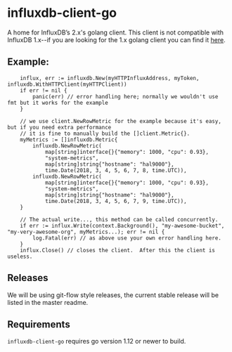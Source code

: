 # influxdb-client-go

A home for InfluxDB’s 2.x's golang client. This client is not compatible with InfluxDB 1.x--if you are looking for the 1.x golang client you can find it [here](https://github.com/influxdata/influxdb1-client).


## Example:
```
	influx, err := influxdb.New(myHTTPInfluxAddress, myToken, influxdb.WithHTTPClient(myHTTPClient))
	if err != nil {
		panic(err) // error handling here; normally we wouldn't use fmt but it works for the example
	}

	// we use client.NewRowMetric for the example because it's easy, but if you need extra performance
	// it is fine to manually build the []client.Metric{}.
	myMetrics := []influxdb.Metric{
		influxdb.NewRowMetric(
			map[string]interface{}{"memory": 1000, "cpu": 0.93},
			"system-metrics",
			map[string]string{"hostname": "hal9000"},
			time.Date(2018, 3, 4, 5, 6, 7, 8, time.UTC)),
		influxdb.NewRowMetric(
			map[string]interface{}{"memory": 1000, "cpu": 0.93},
			"system-metrics",
			map[string]string{"hostname": "hal9000"},
			time.Date(2018, 3, 4, 5, 6, 7, 9, time.UTC)),
	}

	// The actual write..., this method can be called concurrently.
	if err := influx.Write(context.Background(), "my-awesome-bucket", "my-very-awesome-org", myMetrics...); err != nil {
		log.Fatal(err) // as above use your own error handling here.
	}
	influx.Close() // closes the client.  After this the client is useless.
```

## Releases
We will be using git-flow style releases, the current stable release will be listed in the master readme.

## Requirements
`influxdb-client-go` requires go version 1.12 or newer to build.
